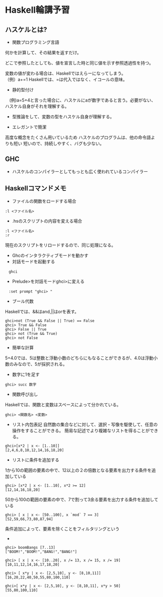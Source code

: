 # Haskell輪講予習

## ハスケルとは?

* 関数プログラミング言語

 何かを計算して、その結果を返すだけ。

 どこで参照したとしても、値を宣言した時と同じ値を示す参照透過性を持つ。
 
 変数の値が変わる場合は、Haskellではえらーになってしまう。
 <br>
 （例）a+=1
 Haskellでは、=は代入ではなく、イコールの意味。
<br>
* 静的型付け

　(例)a=5+4と言った場合に、ハスケルにaが数字であると言う。必要がない、ハスケル自身がそれを理解する。
 
* 型推論をして、変数の型をハスケル自身が理解する。

* エレガントで簡潔

高度な概念をたくさん用いているため
ハスケルのプログラムは、他の命令語よりも短い
短いので、持続しやすく、バグも少ない。


## GHC

* ハスケルのコンパイラーとしてもっとも広く使われているコンパイラー

## Haskellコマンドメモ

* ファイルの関数をロードする場合
```
:l <ファイル名>
```

* .hsのスクリプトの内容を変える場合
```
:l <ファイル名>
:r
```

現在のスクリプトをリロードするので、同じ処理になる。

* Ghcのインタラクティブモードを動かす
* 対話モードを起動する
```
　ghci
 ```

* Prelude>を対話モードghci>に変える
```
　:set prompt "ghci> "
```


* ブール代数

Haskellでは、&&はand,||はorを表す。
```
ghci>not (True && False || True) == False
ghci> True && False
ghci> False || True 
ghci> not (True && True)  
ghci> not False 
```

* 簡単な計算

5+4.0では、5は整数と浮動小数のどちらにもなることができるが、4.0は浮動小数のみなので、5が採択される。

* 数字に1を足す
```
ghci> succ 数字
```
* 関数呼び出し

Haskellでは、関数と変数はスペースによって分かれている。

```
ghci> <関数名> <変数>
```

* リスト内包表記
自然数の集合などに対して、選択・写像を駆使して、任意の操作をすることができる。
簡易な記述でより複雑なリストを得ることができる。

```
ghci>[x*2 | x <- [1..10]] 
[2,4,6,8,10,12,14,16,18,20]
```

* リストに条件を追加する

1から10の範囲の要素の中で、12以上の２の倍数となる要素を出力する条件を追加している
```
ghci> [x*2 | x <- [1..10], x*2 >= 12]  
[12,14,16,18,20]  
```

50から100の範囲の要素の中で、7で割って3余る要素を出力する条件を追加している

```
ghci> [ x | x <- [50..100], x `mod` 7 == 3]  
[52,59,66,73,80,87,94] 

```
条件追加によって、要素を除くことをフィルタリングという

* 


```
ghci> boomBangs [7..13]  
["BOOM!","BOOM!","BANG!","BANG!"]   
```


```
ghci> [ x | x <- [10..20], x /= 13, x /= 15, x /= 19]  
[10,11,12,14,16,17,18,20] 
```

```
ghci> [ x*y | x <- [2,5,10], y <- [8,10,11]]  
[16,20,22,40,50,55,80,100,110] 
```

```
ghci>[ x*y | x <- [2,5,10], y <- [8,10,11], x*y > 50] 
[55,80,100,110]
```
